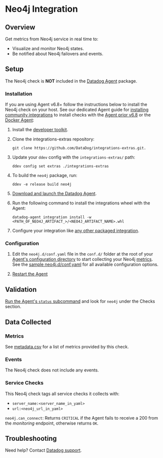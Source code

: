 # Neo4j Integration

## Overview

Get metrics from Neo4j service in real time to:

* Visualize and monitor Neo4j states.
* Be notified about Neo4j failovers and events.

## Setup

The Neo4j check is **NOT** included in the [Datadog Agent][1] package.

### Installation

If you are using Agent v6.8+ follow the instructions below to install the Neo4j check on your host. See our dedicated Agent guide for [installing community integrations][2] to install checks with the [Agent prior v6.8][3] or the [Docker Agent][4]:

1. Install the [developer toolkit][5].
2. Clone the integrations-extras repository:

    ```
    git clone https://github.com/DataDog/integrations-extras.git.
    ```

3. Update your `ddev` config with the `integrations-extras/` path:

    ```
    ddev config set extras ./integrations-extras
    ```

4. To build the `neo4j` package, run:

    ```
    ddev -e release build neo4j
    ```

5. [Download and launch the Datadog Agent][6].
6. Run the following command to install the integrations wheel with the Agent:

    ```
    datadog-agent integration install -w <PATH_OF_NEO4J_ARTIFACT_>/<NEO4J_ARTIFACT_NAME>.whl
    ```

7. Configure your integration like [any other packaged integration][7].

### Configuration

1. Edit the `neo4j.d/conf.yaml` file in the `conf.d/` folder at the root of your [Agent's configuration directory][8] to start collecting your Neo4j [metrics](#metric-collection).
  See the [sample neo4j.d/conf.yaml][9] for all available configuration options.

2. [Restart the Agent][10]

## Validation

[Run the Agent's `status` subcommand][11] and look for `neo4j` under the Checks section.

## Data Collected
### Metrics
See [metadata.csv][12] for a list of metrics provided by this check.

### Events
The Neo4j check does not include any events.

### Service Checks
This Neo4j check tags all service checks it collects with:

  * `server_name:<server_name_in_yaml>`
  * `url:<neo4j_url_in_yaml>`

`neo4j.can_connect`:
Returns `CRITICAL` if the Agent fails to receive a 200 from the _monitoring_ endpoint, otherwise returns `OK`.

## Troubleshooting
Need help? Contact [Datadog support][13].

[1]: https://app.datadoghq.com/account/settings#agent
[2]: https://docs.datadoghq.com/agent/guide/community-integrations-installation-with-docker-agent
[3]: https://docs.datadoghq.com/agent/guide/community-integrations-installation-with-docker-agent/?tab=agentpriorto68
[4]: https://docs.datadoghq.com/agent/guide/community-integrations-installation-with-docker-agent/?tab=docker
[5]: https://docs.datadoghq.com/developers/integrations/new_check_howto/#developer-toolkit
[6]: https://app.datadoghq.com/account/settings#agent
[7]: https://docs.datadoghq.com/getting_started/integrations
[8]: https://docs.datadoghq.com/agent/guide/agent-configuration-files/?tab=agentv6#agent-configuration-directory
[9]: https://github.com/DataDog/integrations-extras/blob/master/neo4j/datadog_checks/neo4j/data/conf.yaml.example
[10]: https://docs.datadoghq.com/agent/guide/agent-commands/?tab=agentv6#start-stop-and-restart-the-agent
[11]: https://docs.datadoghq.com/agent/guide/agent-commands/?tab=agentv6#service-status
[12]: https://github.com/DataDog/integrations-extras/blob/master/neo4j/metadata.csv
[13]: http://docs.datadoghq.com/help
